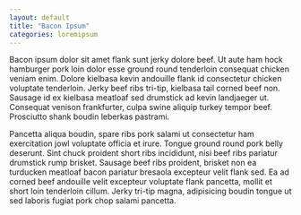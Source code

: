 ```yaml
---
layout: default
title: "Bacon Ipsum"
categories: loremipsum
---
```


Bacon ipsum dolor sit amet flank sunt jerky dolore beef. Ut aute ham hock hamburger pork loin dolor esse ground round tenderloin consequat chicken veniam enim. Dolore kielbasa kevin andouille flank id consectetur chicken voluptate tenderloin. Jerky beef ribs tri-tip, kielbasa tail corned beef non. Sausage id ex kielbasa meatloaf sed drumstick ad kevin landjaeger ut. Consequat venison frankfurter, culpa swine aliquip turkey tempor beef. Prosciutto shank boudin leberkas pastrami.

Pancetta aliqua boudin, spare ribs pork salami ut consectetur ham exercitation jowl voluptate officia et irure. Tongue ground round pork belly deserunt. Sint chuck proident short ribs incididunt, nisi beef ribs pariatur drumstick rump brisket. Sausage beef ribs proident, brisket non ea turducken meatloaf bacon pariatur bresaola excepteur velit flank sed. Ea ad corned beef andouille velit excepteur voluptate flank pancetta, mollit et short loin tenderloin cillum. Jerky tri-tip magna, adipisicing boudin tongue ut sed laboris fugiat pork chop salami pancetta.
